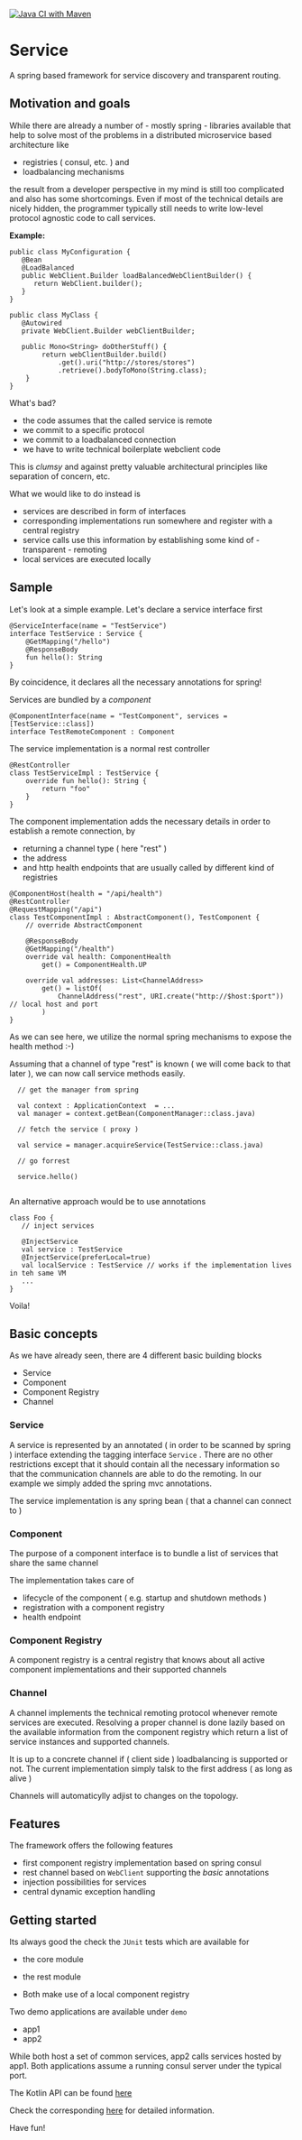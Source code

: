 [![Java CI with Maven](https://github.com/coolsamson7/service/actions/workflows/maven.yml/badge.svg)](https://github.com/coolsamson7/service/actions/workflows/maven.yml)
# Service

A spring based framework for service discovery and transparent routing.

## Motivation and goals

While there are already a number of - mostly spring - libraries
available that help to solve most of the problems in  a distributed microservice based architecture like
- registries ( consul, etc. ) and
- loadbalancing mechanisms

the result from a developer perspective in my mind is still too complicated and also has some shortcomings.
Even if most of the technical details are nicely hidden, the programmer typically still needs to write low-level protocol agnostic code to call services.

**Example:** 

```@Configuration
public class MyConfiguration {
   @Bean
   @LoadBalanced
   public WebClient.Builder loadBalancedWebClientBuilder() {
      return WebClient.builder();
   }
}

public class MyClass {
   @Autowired
   private WebClient.Builder webClientBuilder;

   public Mono<String> doOtherStuff() {
        return webClientBuilder.build()
            .get().uri("http://stores/stores")
            .retrieve().bodyToMono(String.class);
    }
}
```

What's bad?
- the code assumes that the called service is remote
- we commit to a specific protocol
- we commit to a loadbalanced connection
- we have to write technical boilerplate webclient code

This is _clumsy_ and against pretty valuable architectural principles like separation of concern, etc.

What we would like to do instead is

- services are described in form of interfaces
- corresponding implementations run somewhere and register with a central registry
- service calls use this information by establishing some kind of - transparent - remoting
- local services are executed locally

## Sample

Let's look at a simple example. Let's declare a service interface first
```
@ServiceInterface(name = "TestService")
interface TestService : Service {
    @GetMapping("/hello")
    @ResponseBody
    fun hello(): String
}
```
By coincidence, it declares all the necessary annotations for spring!

Services are bundled by a _component_
```
@ComponentInterface(name = "TestComponent", services = [TestService::class])
interface TestRemoteComponent : Component
```
The service implementation is a normal rest controller
```
@RestController
class TestServiceImpl : TestService {
    override fun hello(): String {
        return "foo"
    }
}
```
The component implementation adds the necessary details in order to establish a remote connection, by
* returning a channel type ( here "rest" )
* the address
* and http health endpoints that are usually called by different kind of registries

```
@ComponentHost(health = "/api/health")
@RestController
@RequestMapping("/api")
class TestComponentImpl : AbstractComponent(), TestComponent {
    // override AbstractComponent

    @ResponseBody
    @GetMapping("/health")
    override val health: ComponentHealth
        get() = ComponentHealth.UP

    override val addresses: List<ChannelAddress>
        get() = listOf(
            ChannelAddress("rest", URI.create("http://$host:$port")) // local host and port
        )
}
```
As we can see here, we utilize the normal spring mechanisms to expose the health method :-) 

Assuming that a channel of type "rest" is known ( we will come back to that later ), we can now call
service methods easily.
```
  // get the manager from spring
  
  val context : ApplicationContext  = ... 
  val manager = context.getBean(ComponentManager::class.java)

  // fetch the service ( proxy )  
            
  val service = manager.acquireService(TestService::class.java)

  // go forrest
  
  service.hello()
    
```
An alternative approach would be to use annotations
```
class Foo {
   // inject services
   
   @InjectService
   val service : TestService
   @InjectService(preferLocal=true)
   val localService : TestService // works if the implementation lives in teh same VM
   ...
}
```


Voila!
## Basic concepts

As we have already seen, there are 4 different basic building blocks
* Service
* Component
* Component Registry
* Channel

### Service
A service is represented by an annotated ( in order to be scanned by spring ) interface extending the tagging interface `Service` . 
There are no other restrictions except that it should contain all the necessary information so that the communication channels are able to do the remoting.
In our example we simply added the spring mvc annotations.

The service implementation is any spring bean ( that a channel can connect to ) 

### Component

The purpose of a component interface is to bundle a list of services that share the same channel

The implementation takes care of
* lifecycle of the component ( e.g. startup and shutdown methods )
* registration with a component registry
* health endpoint

### Component Registry

A component registry is a central registry that knows about all active component implementations and their supported channels

### Channel

A channel implements the technical remoting protocol whenever remote services are executed.
Resolving a proper channel is done lazily based on the available information from the component registry
which return a list of service instances and supported channels.

It is up to a concrete channel if ( client side ) loadbalancing is supported or not.
The current implementation simply talsk to the first address ( as long as alive )

Channels will automaticylly adjist to changes on the topology.

## Features

The framework offers the following features
* first component registry implementation based on spring consul
* rest channel based on `WebClient` supporting the _basic_ annotations
* injection possibilities for services
* central dynamic exception handling

## Getting started

Its always good the check the `JUnit` tests which are available for 
* the core module
* the rest module

* Both make use of a local component registry

Two demo applications are available under `demo`
* app1
* app2

While both host a set of common services, app2 calls services hosted by app1.
Both applications assume a running consul server under the typical port.
 
The Kotlin API can be found [here](http://ernstandreas.de/service/)

Check the corresponding [here](https://github.com/coolsamson7/service/wiki) for detailed information.

Have fun!
